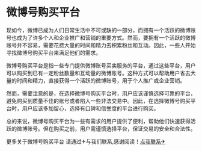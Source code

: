 # 微博号购买平台

现如今，微博已成为人们日常生活中不可或缺的一部分，而拥有一个活跃的微博账号也成为了许多个人和企业推广和营销的重要方式。然而，要拥有一个活跃的微博账号并不容易，需要花费大量的时间和精力去积累粉丝和互动。因此，一些人开始寻找微博号购买平台来满足他们的需求。

微博号购买平台是指一些专门提供微博账号买卖服务的平台，通过这些平台，用户可以购买到已有一定粉丝数量和互动量的微博账号。这种方式可以帮助用户省去大量的时间和精力，直接获得一个活跃的微博账号，用于个人推广或企业营销。

然而，需要注意的是，在选择微博号购买平台时，用户应该谨慎选择可靠的平台，避免购买到质量不佳的账号或者陷入一些非法交易中。因此，在选择微博号购买平台时，用户应该多加留心，选择有口碑和信誉度的平台进行购买。

总的来说，微博号购买平台为一些有需求的用户提供了便利，帮助他们快速获得活跃的微博账号。但在购买之前，用户需谨慎选择平台，保证交易的安全和合法性。

更多关于微博号购买平台 请通过✈与我们联系,感谢阅读！[点我联系✈](https://www.G208.com)